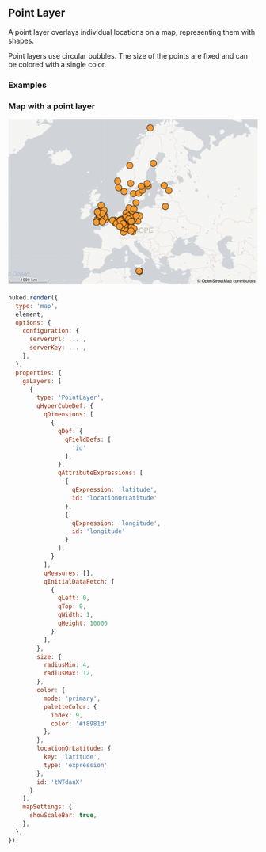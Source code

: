 ## Point Layer

A point layer overlays individual locations on a map, representing them with shapes.

Point layers use circular bubbles. The size of the points are fixed and can be colored with a single color.

### Examples

### Map with a point layer

![map point layer](../assets/sn-map-point-layer.png)

```js
nuked.render({
  type: 'map',
  element,
  options: {
    configuration: {
      serverUrl: ... ,
      serverKey: ... ,
    },
  },
  properties: {
    gaLayers: [
      {
        type: 'PointLayer',
        qHyperCubeDef: {
          qDimensions: [
            {
              qDef: {
                qFieldDefs: [
                  'id'
                ],
              },
              qAttributeExpressions: [
                {
                  qExpression: 'latitude',
                  id: 'locationOrLatitude'
                },
                {
                  qExpression: 'longitude',
                  id: 'longitude'
                }
              ],
            }
          ],
          qMeasures: [],
          qInitialDataFetch: [
            {
              qLeft: 0,
              qTop: 0,
              qWidth: 1,
              qHeight: 10000
            }
          ],
        },
        size: {
          radiusMin: 4,
          radiusMax: 12,
        },
        color: {
          mode: 'primary',
          paletteColor: {
            index: 9,
            color: '#f8981d'
          },
        },
        locationOrLatitude: {
          key: 'latitude',
          type: 'expression'
        },
        id: 'tWTdanX'
      }
    ],
    mapSettings: {
      showScaleBar: true,
    },
  },
});
```
